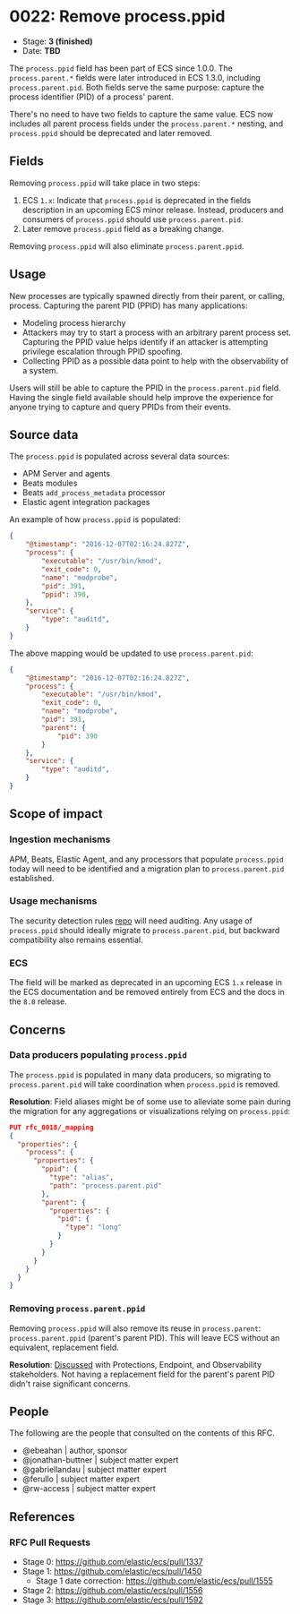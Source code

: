 # 0022: Remove process.ppid
<!-- Leave this ID at 0000. The ECS team will assign a unique, contiguous RFC number upon merging the initial stage of this RFC. -->

- Stage: **3 (finished)** <!-- Update to reflect target stage. See https://elastic.github.io/ecs/stages.html -->
- Date: **TBD** <!-- The ECS team sets this date at merge time. This is the date of the latest stage advancement. -->

<!--
As you work on your RFC, use the "Stage N" comments to guide you in what you should focus on, for the stage you're targeting.
Feel free to remove these comments as you go along.
-->

The `process.ppid` field has been part of ECS since 1.0.0. The `process.parent.*` fields were later introduced in ECS 1.3.0, including `process.parent.pid`. Both fields serve the same purpose: capture the process identifier (PID) of a process' parent.

There's no need to have two fields to capture the same value. ECS now includes all parent process fields under the `process.parent.*` nesting, and `process.ppid` should be deprecated and later removed.

## Fields

Removing `process.ppid` will take place in two steps:

1. ECS `1.x`: Indicate that `process.ppid` is deprecated in the fields description in an upcoming ECS minor release. Instead, producers and consumers of `process.ppid` should use `process.parent.pid`.
2. Later remove `process.ppid` field as a breaking change.

Removing `process.ppid` will also eliminate `process.parent.ppid`.

## Usage

New processes are typically spawned directly from their parent, or calling, process. Capturing the parent PID (PPID) has many applications:

* Modeling process hierarchy
* Attackers may try to start a process with an arbitrary parent process set. Capturing the PPID value helps identify if an attacker is attempting privilege escalation through PPID spoofing.
* Collecting PPID as a possible data point to help with the observability of a system.

Users will still be able to capture the PPID in the `process.parent.pid` field. Having the single field available should help improve the experience for anyone trying to capture and query PPIDs from their events.

## Source data

The `process.ppid` is populated across several data sources:

* APM Server and agents
* Beats modules
* Beats `add_process_metadata` processor
* Elastic agent integration packages

An example of how `process.ppid` is populated:

```json
{
    "@timestamp": "2016-12-07T02:16:24.827Z",
    "process": {
        "executable": "/usr/bin/kmod",
        "exit_code": 0,
        "name": "modprobe",
        "pid": 391,
        "ppid": 390,
    },
    "service": {
        "type": "auditd",
    }
}
```

The above mapping would be updated to use `process.parent.pid`:

```json
{
    "@timestamp": "2016-12-07T02:16:24.827Z",
    "process": {
        "executable": "/usr/bin/kmod",
        "exit_code": 0,
        "name": "modprobe",
        "pid": 391,
        "parent": {
            "pid": 390
        }
    },
    "service": {
        "type": "auditd",
    }
}
```

## Scope of impact

### Ingestion mechanisms

APM, Beats, Elastic Agent, and any processors that populate `process.ppid` today will need to be identified and a migration plan to `process.parent.pid` established.

### Usage mechanisms

The security detection rules [repo](https://github.com/elastic/detection-rules) will need auditing. Any usage of `process.ppid` should ideally migrate to `process.parent.pid`, but backward compatibility also remains essential.

### ECS

The field will be marked as deprecated in an upcoming ECS `1.x` release in the ECS documentation and be removed entirely from ECS and the docs in the `8.0` release.

## Concerns

### Data producers populating `process.ppid`

The `process.ppid` is populated in many data producers, so migrating to `process.parent.pid` will take coordination when `process.ppid` is removed.

**Resolution**: Field aliases might be of some use to alleviate some pain during the migration for any aggregations or visualizations relying on `process.ppid`:

```json
PUT rfc_0018/_mapping
{
  "properties": {
    "process": {
      "properties": {
        "ppid": {
          "type": "alias",
          "path": "process.parent.pid"
        },
        "parent": {
          "properties": {
            "pid": {
              "type": "long"
            }
          }
        }
      }
    }
  }
}
```

### Removing `process.parent.ppid`

Removing `process.ppid` will also remove its reuse in `process.parent`: `process.parent.ppid` (parent's parent PID). This will leave ECS without an equivalent, replacement field.

**Resolution**: [Discussed](https://github.com/elastic/ecs/pull/1450#issuecomment-854773783) with Protections, Endpoint, and Observability stakeholders. Not having a replacement field for the parent's parent PID didn't raise significant concerns.

## People

The following are the people that consulted on the contents of this RFC.

* @ebeahan | author, sponsor
* @jonathan-buttner | subject matter expert
* @gabriellandau | subject matter expert
* @ferullo | subject matter expert
* @rw-access | subject matter expert


<!--
Who will be or has been consulted on the contents of this RFC? Identify authorship and sponsorship, and optionally identify the nature of involvement of others. Link to GitHub aliases where possible. This list will likely change or grow stage after stage.

e.g.:

* @Yasmina | author
* @Monique | sponsor
* @EunJung | subject matter expert
* @JaneDoe | grammar, spelling, prose
* @Mariana
-->


## References

<!-- Insert any links appropriate to this RFC in this section. -->

### RFC Pull Requests

<!-- An RFC should link to the PRs for each of it stage advancements. -->

* Stage 0: https://github.com/elastic/ecs/pull/1337
* Stage 1: https://github.com/elastic/ecs/pull/1450
  * Stage 1 date correction: https://github.com/elastic/ecs/pull/1555
* Stage 2: https://github.com/elastic/ecs/pull/1556
* Stage 3: https://github.com/elastic/ecs/pull/1592

<!--
* Stage 1: https://github.com/elastic/ecs/pull/NNN
...
-->
